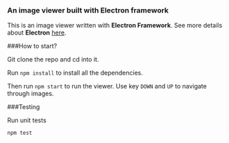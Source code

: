 ### An image viewer built with Electron framework ###

This is an image viewer written with **Electron Framework**. See more details about **Electron** [here](https://electron.atom.io/).


###How to start?


Git clone the repo and cd into it.

Run ```npm install``` to install all the dependencies.

Then run `npm start` to run the viewer. Use key `DOWN` and `UP` to navigate through images.

###Testing


Run unit tests

`npm test`
